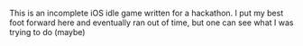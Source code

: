 This is an incomplete iOS idle game written for a hackathon. I put my best foot forward here and eventually ran out of time, but one can see what I was trying to do (maybe)
